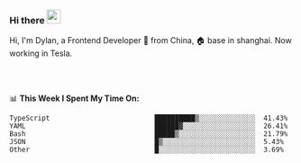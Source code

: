 ### Hi there <img src="https://media.giphy.com/media/hvRJCLFzcasrR4ia7z/giphy.gif" width="25px">

<!-- ![visitors](https://visitor-badge.glitch.me/badge?page_id=dislfyer.dislfyer) -->

Hi, I'm Dylan, a Frontend Developer 🚀 from China, 🏠 base in shanghai. Now working in Tesla.

<br/>
<br/>

📊 **This Week I Spent My Time On:**


<!--START_SECTION:waka-->

```text
TypeScript                          ██████████▒░░░░░░░░░░░░░░  41.43%
YAML                                ██████▓░░░░░░░░░░░░░░░░░░  26.41%
Bash                                █████▒░░░░░░░░░░░░░░░░░░░  21.79%
JSON                                █▒░░░░░░░░░░░░░░░░░░░░░░░  5.43%
Other                               █░░░░░░░░░░░░░░░░░░░░░░░░  3.69%
```

<!--END_SECTION:waka-->

<!--
**About Me:**
 -->
